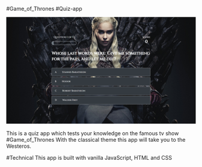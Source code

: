 #Game_of_Thrones #Quiz-app


<img src="./game-of-thrones-quiz.png" alt="the screenshot of the app large screen"/>



This is a quiz app which tests your knowledge on the famous tv show #Game_of_Thrones
With the classical theme this app will take you to the Westeros.

#Technical 
This app is built with vanilla JavaScript, HTML and CSS
